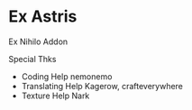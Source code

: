 Ex Astris
=========

Ex Nihilo Addon

Special Thks

- Coding Help nemonemo 
- Translating Help Kagerow, crafteverywhere 
- Texture Help Nark
